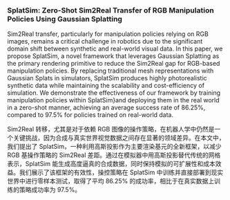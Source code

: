 ### SplatSim: Zero-Shot Sim2Real Transfer of RGB Manipulation Policies Using Gaussian Splatting

Sim2Real transfer, particularly for manipulation policies relying on RGB images, remains a critical challenge in robotics due to the significant domain shift between synthetic and real-world visual data. In this paper, we propose SplatSim, a novel framework that leverages Gaussian Splatting as the primary rendering primitive to reduce the Sim2Real gap for RGB-based manipulation policies. By replacing traditional mesh representations with Gaussian Splats in simulators, SplatSim produces highly photorealistic synthetic data while maintaining the scalability and cost-efficiency of simulation. We demonstrate the effectiveness of our framework by training manipulation policies within SplatSim}and deploying them in the real world in a zero-shot manner, achieving an average success rate of 86.25%, compared to 97.5% for policies trained on real-world data.

Sim2Real 转移，尤其是对于依赖 RGB 图像的操作策略，在机器人学中仍然是一个关键挑战，因为合成与真实世界视觉数据之间存在显著的领域差异。在本文中，我们提出了 SplatSim，一种利用高斯投影作为主要渲染基元的全新框架，以减少 RGB 基操作策略的 Sim2Real 差距。通过在模拟器中用高斯投影替代传统的网格表示，SplatSim 能生成高度逼真的合成数据，同时保持模拟的可扩展性和成本效益。我们展示了该框架的有效性，操控策略在 SplatSim 中训练并直接部署到现实世界中进行零样本测试，取得了平均 86.25% 的成功率，相比于在真实数据上训练的策略成功率为 97.5%。
